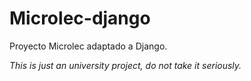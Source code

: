 # Microlec-django
Proyecto Microlec adaptado a Django.


_This is just an university project, do not take it seriously._
